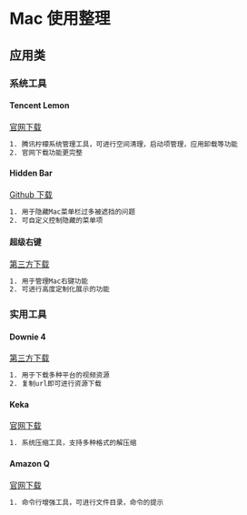 # Mac 使用整理

## 应用类

### 系统工具

#### Tencent Lemon

[官网下载](https://lemon.qq.com/)

```bash
1. 腾讯柠檬系统管理工具，可进行空间清理，启动项管理，应用卸载等功能
2. 官网下载功能更完整
```

#### Hidden Bar

[Github 下载](https://github.com/dwarvesf/hidden)

```bash
1. 用于隐藏Mac菜单栏过多被遮挡的问题
2. 可自定义控制隐藏的菜单项
```

#### 超级右键

[第三方下载](https://macwk.cn/app/2262.html)

```bash
1. 用于管理Mac右键功能
2. 可进行高度定制化展示的功能
```

### 实用工具

#### Downie 4

[第三方下载](https://macwk.cn/app/238.html)

```bash
1. 用于下载多种平台的视频资源
2. 复制url即可进行资源下载
```

#### Keka

[官网下载](https://www.keka.io/en/)

```bash
1. 系统压缩工具，支持多种格式的解压缩
```

#### Amazon Q

[官网下载](https://aws.amazon.com/cn/q/developer/)

```bash
1. 命令行增强工具，可进行文件目录，命令的提示
```
